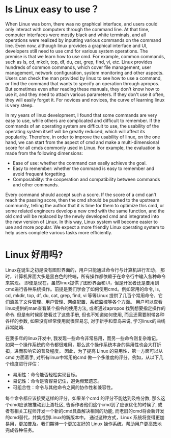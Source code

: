 # Is Linux easy to use？
When Linux was born, there was no graphical interface, and users could only interact with computers through the command line.
At that time, computer interfaces were mostly black and white terminals, and all operations were realized by inputting various commands on the command line.
Even now, although linux provides a graphical interface and UI, developers still need to use cmd for various system operations. The premise is that we learn how to use cmd. For example, common commands, such as ls, cd, mkdir, top, df, du, cat, grep, find, vi, etc. Linux provides hundreds of common commands, which cover file management, user management, network configuration, system monitoring and other aspects.
Users can check the man provided by linux to see how to use a command, or find the command that wants to specify an operation through apropos. But sometimes even after reading these manuals, they don't know how to use it, and they need to attach various parameters. If they don't use it often, they will easily forget it. For novices and novices, the curve of learning linux is very steep.

In my years of linux development, I found that some commands are very easy to use, while others are complicated and difficult to remember.
If the commands of an operating system are difficult to use, the usability of the operating system itself will be greatly reduced, which will affect its popularity.
Therefore, in order to improve the usability of linux, on the one hand, we can start from the aspect of cmd and make a multi-dimensional score for all cmds commonly used in Linux. For example, the evaluation is made from the following dimensions:

- Ease of use: whether the command can easily achieve the goal.
- Easy to remember: whether the command is easy to remember and avoid frequent forgetting.
- Composability: the cooperation and compatibility between commands and other commands.

Every command should accept such a score. If the score of a cmd can't reach the passing score, then the cmd should be pushed to the upstream community, telling the author that it is time for them to optimize this cmd, or some related engineers develop a new cmd with the same function, and the old cmd will be replaced by the newly developed cmd and integrated into the new version of Linux.
In this way, Linux system will become easier to use and more popular. We expect a more friendly Linux operating system to help users complete various tasks more efficiently.



# Linux 好用吗? 
Linux在诞生之初是没有图形界面的，用户只能通过命令行与计算机进行互动。
那时，计算机界面大多是黑白色的终端，所有操作都依赖于在命令行中输入各种命令来实现。
即便是现在，虽然linux提供了图形界面和UI，但是开发者还是要用到cmd进行各种系统操作。前提是我们学会了如何使用cmd。例如常用的命令, ls, cd, mkdir, top, df, du, cat, grep, find, vi 等等Linux 提供了几百个常用命令，它们涵盖了文件管理、用户管理、网络配置、系统监控等各个方面。
用户可以查看linux提供的man查看某个指令的使用方法, 或者通过apropos 找到想要指定操作的命令. 但是有时候即使看过了这些手册, 但也不知道如何使用, 而且还需要附带各种各样的参数, 如果没有经常使用就很容易忘, 对于新手和菜鸟来说, 学习linux的曲线非常陡峭.

在我多年的linux开发中, 我发现一些命令非常易用，而另一些命令则复杂难记。
如果一个操作系统的命令都很难用，那么这个操作系统本身的易用性也会大打折扣，进而影响它的普及程度。
因此，为了提高 Linux 的易用性，第一方面可以从 cmd 方面着手, 对所有linux中常用的cmd 做一个多维度的评分。例如，从以下几个维度进行评估：

- 易用性：命令能否轻松实现目标。
- 易记性：命令是否容易记住，避免频繁遗忘。
- 可组合性：命令与其他命令之间的协作性和兼容性。

每个命令都应该接受这样的评分，如果某个cmd 的评分不能达到及格分数, 那么这个cmd应该被推动到上游社区, 告诉作者他们这个cmd到了应该优化的时候了, 或者有相关工程师开发一个新的cmd具备解决相同的功能, 而老旧的cmd将会新开发的cmd替代，并集成到Linux的新版本中。
通过这种方式，Linux 系统将变得更加易用，更加普及。我们期待一个更加友好的 Linux 操作系统，帮助用户更高效地完成各种任务。
